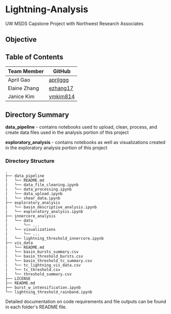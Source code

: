 # Lightning-Analysis
UW MSDS Capstone Project with Northwest Research Associates

## Objective

## Table of Contents

| Team Member  | GitHub                                   |
|------------------|--------------------------------------|
| April Gao       | [aprilggg](https://github.com/aprilggg)    |
| Elaine Zhang     | [ezhang17](https://github.com/ezhang17)|
| Janice Kim      | [ymkim814](https://github.com/ymkim814)|
## Directory Summary
**data_pipeline** - contains notebooks used to upload, clean, process, and create data files used in the analysis portion of this project

**exploratory_analysis** - contains notebooks as well as visualizations created in the exploratory analysis portion of this project

### Directory Structure
```
.
├── data_pipeline
|   └── README.md
|   └── data_file_cleaning.ipynb
|   └── data_processing.ipynb
|   └── data_upload.ipynb
|   └── shear_data.ipynb
├── exploratory_analysis
|   └── basin_descriptive_analysis.ipynb
|   └── exploratory_analysis.ipynb
├── innercore_analysis
|   └── data
|       └── ...
|   └── visualizations
|       └── ...
|   └── lightning_threshold_innercore.ipynb
├── vis_data
|   └── README.md
|   └── basin_bursts_summary.csv
|   └── basin_threshold_bursts.csv
|   └── basin_threshold_tc_summary.csv
|   └── tc_lightning_vis_data.csv
|   └── tc_threshold.csv
|   └── threshold_summary.csv
├── LICENSE
├── README.md
├── burst_w_intensification.ipynb
└── lightning_threshold_rainband.ipynb
```

Detailed documentation on code requirements and file outputs can be found in each folder's README file.

